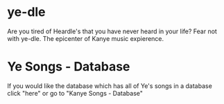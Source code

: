 # ye-dle
Are you tired of Heardle's that you have never heard in your life? Fear not with ye-dle. The epicenter of Kanye music expierence.


# Ye Songs - Database
If you would like the database which has all of Ye's songs in a database click "here" or go to "Kanye Songs - Database"

